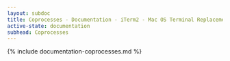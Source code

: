 ```yaml
---
layout: subdoc
title: Coprocesses - Documentation - iTerm2 - Mac OS Terminal Replacement
active-state: documentation
subhead: Coprocesses
---
```

{% include documentation-coprocesses.md %}
